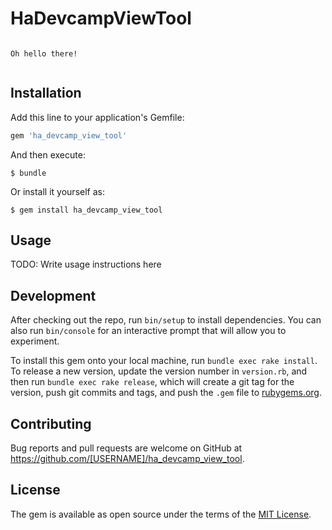 # HaDevcampViewTool

```
```
```
Oh hello there!
```
```
```

## Installation

Add this line to your application's Gemfile:

```ruby
gem 'ha_devcamp_view_tool'
```

And then execute:

    $ bundle

Or install it yourself as:

    $ gem install ha_devcamp_view_tool

## Usage

TODO: Write usage instructions here

## Development

After checking out the repo, run `bin/setup` to install dependencies. You can also run `bin/console` for an interactive prompt that will allow you to experiment.

To install this gem onto your local machine, run `bundle exec rake install`. To release a new version, update the version number in `version.rb`, and then run `bundle exec rake release`, which will create a git tag for the version, push git commits and tags, and push the `.gem` file to [rubygems.org](https://rubygems.org).

## Contributing

Bug reports and pull requests are welcome on GitHub at https://github.com/[USERNAME]/ha_devcamp_view_tool.


## License

The gem is available as open source under the terms of the [MIT License](http://opensource.org/licenses/MIT).

